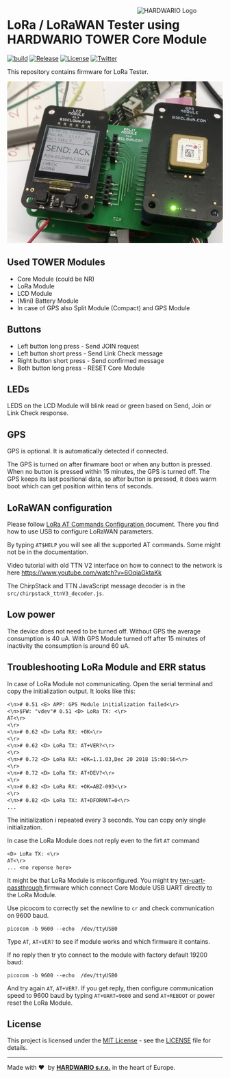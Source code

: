 <a href="https://www.hardwario.com/"><img src="https://www.hardwario.com/ci/assets/hw-logo.svg" width="200" alt="HARDWARIO Logo" align="right"></a>

# LoRa / LoRaWAN Tester using HARDWARIO TOWER Core Module

[![build](https://github.com/hardwario/twr-lora-tester/actions/workflows/main.yml/badge.svg)](https://github.com/hardwario/twr-lora-tester/actions/workflows/main.yml)
[![Release](https://img.shields.io/github/release/hardwario/twr-skeleton.svg)](https://github.com/hardwario/twr-skeleton/releases)
[![License](https://img.shields.io/github/license/hardwario/twr-skeleton.svg)](https://github.com/hardwario/twr-skeleton/blob/master/LICENSE)
[![Twitter](https://img.shields.io/twitter/follow/hardwario_en.svg?style=social&label=Follow)](https://twitter.com/hardwario_en)

This repository contains firmware for LoRa Tester.

![LoRA Tester](img/tester.jpg)

## Used TOWER Modules

- Core Module (could be NR)
- LoRa Module
- LCD Module
- (Mini) Battery Module
- In case of GPS also Split Module (Compact) and GPS Module

## Buttons

- Left button long press - Send JOIN request
- Left button short press - Send Link Check message
- Right button short press - Send confirmed message
- Both button long press - RESET Core Module

## LEDs

LEDS on the LCD Module will blink read or green based on Send, Join or Link Check response.

## GPS

GPS is optional. It is automatically detected if connected.

The GPS is turned on after firwmare boot or when any button is pressed. When no button is pressed within 15 minutes, the GPS is turned off. The GPS keeps its last positional data, so after button is pressed, it does warm boot which can get position within tens of seconds.

## LoRaWAN configuration

Please follow [LoRa AT Commands Configuration
](https://tower.hardwario.com/en/latest/tutorials/lora-at-commands-configuration/) document. There you find how to use USB to configure LoRaWAN parameters.

By typing `AT$HELP` you will see all the supported AT commands. Some might not be in the documentation.

Video tutorial with old TTN V2 interface on how to connect to the network is here
https://www.youtube.com/watch?v=6OqiaGktaKk

The ChirpStack and TTN JavaScript message decoder is in the `src/chirpstack_ttnV3_decoder.js`.

## Low power

The device does not need to be turned off. Without GPS the average consumption is 40 uA. With GPS Module turned off after 15 minutes of inactivity the consumption is around 60 uA.

## Troubleshooting LoRa Module and ERR status

In case of LoRa Module not communicating. Open the serial terminal and copy the initialization output. It looks like this:

```
<\n># 0.51 <E> APP: GPS Module initialization failed<\r>
<\n>$FW: "vdev"# 0.51 <D> LoRa TX: <\r>
AT<\r>
<\r>
<\n># 0.62 <D> LoRa RX: +OK<\r>
<\r>
<\n># 0.62 <D> LoRa TX: AT+VER?<\r>
<\r>
<\n># 0.72 <D> LoRa RX: +OK=1.1.03,Dec 20 2018 15:00:56<\r>
<\r>
<\n># 0.72 <D> LoRa TX: AT+DEV?<\r>
<\r>
<\n># 0.82 <D> LoRa RX: +OK=ABZ-093<\r>
<\r>
<\n># 0.82 <D> LoRa TX: AT+DFORMAT=0<\r>
...
```

The initialization i repeated every 3 seconds. You can copy only single initialization.

In case the LoRa Module does not reply even to the firt `AT` command

```
<D> LoRa TX: <\r>
AT<\r>
... <no reponse here>
```

It might be that LoRa Module is misconfigured. You might try [twr-uart-passthrough
](https://github.com/hubmartin/twr-uart-passthrough/releases) firmware which connect Core Module USB UART directly to the LoRa Module.

Use picocom to correctly set the newline to `cr` and check communication on 9600 baud.

```
picocom -b 9600 --echo  /dev/ttyUSB0
```

Type `AT`, `AT+VER?` to see if module works and which firmware it contains.

If no reply then tr yto connect to the module with factory default 19200 baud:

```
picocom -b 9600 --echo  /dev/ttyUSB0
```

And try again `AT`, `AT+VER?`. If you get reply, then configure communication speed to 9600 baud by typing `AT+UART=9600` and send `AT+REBOOT` or power reset the LoRa Module.

## License

This project is licensed under the [MIT License](https://opensource.org/licenses/MIT/) - see the [LICENSE](LICENSE) file for details.

---

Made with &#x2764;&nbsp; by [**HARDWARIO s.r.o.**](https://www.hardwario.com/) in the heart of Europe.
